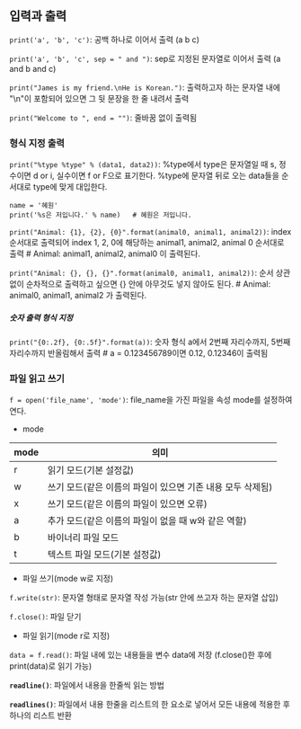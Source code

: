 ## 입력과 출력
`print('a', 'b', 'c')`: 공백 하나로 이어서 출력 (a b c)

`print('a', 'b', 'c', sep = " and ")`: sep로 지정된 문자열로 이어서 출력 (a and b and c)

`print("James is my friend.\nHe is Korean.")`: 출력하고자 하는 문자열 내에 "\n"이 포함되어 있으면 그 뒷 문장을 한 줄 내려서 출력

`print("Welcome to ", end = "")`: 줄바꿈 없이 출력됨


### 형식 지정 출력
`print("%type %type" % (data1, data2))`: %type에서 type은 문자열일 때 s, 정수이면 d or i, 실수이면 f or F으로 표기한다. %type에 문자열 뒤로 오는 data들을 순서대로 type에 맞게 대입한다. 
```
name = '혜원'
print('%s은 저입니다.' % name)   # 혜원은 저입니다.
```
`print("Animal: {1}, {2}, {0}".format(animal0, animal1, animal2))`: index 순서대로 출력되어 index 1, 2, 0에 해당하는 animal1, animal2, animal 0 순서대로 출력 # Animal: animal1, animal2, animal0 이 출력된다.

`print("Animal: {}, {}, {}".format(animal0, animal1, animal2))`: 순서 상관없이 순차적으로 출력하고 싶으면 {} 안에 아무것도 넣지 않아도 된다. # Animal: animal0, animal1, animal2 가 출력된다.

##### 숫자 출력 형식 지정
`print("{0:.2f}, {0:.5f}".format(a))`: 숫자 형식 a에서 2번째 자리수까지, 5번째 자리수까지 반올림해서 출력 # a = 0.123456789이면 0.12, 0.12346이 출력됨

### 파일 읽고 쓰기
`f = open('file_name', 'mode')`: file_name을 가진 파일을 속성 mode를 설정하여 연다.
- mode

|mode|의미|
|---|---|
|r|읽기 모드(기본 설정값)|
|w|쓰기 모드(같은 이름의 파일이 있으면 기존 내용 모두 삭제됨)|
|x|쓰기 모드(같은 이름의 파일이 있으면 오류)|
|a|추가 모드(같은 이름의 파일이 없을 때 w와 같은 역할)|
|b|바이너리 파일 모드|
|t|텍스트 파일 모드(기본 설정값)|

- 파일 쓰기(mode w로 지정)

`f.write(str)`: 문자열 형태로 문자열 작성 가능(str 안에 쓰고자 하는 문자열 삽입)

`f.close()`: 파일 닫기

- 파일 읽기(mode r로 지정)

`data = f.read()`: 파일 내에 있는 내용들을 변수 data에 저장 (f.close()한 후에 print(data)로 읽기 가능)

**`readline()`**: 파일에서 내용을 한줄씩 읽는 방법

**`readlines()`**: 파일에서 내용 한줄을 리스트의 한 요소로 넣어서 모든 내용에 적용한 후 하나의 리스트 반환


